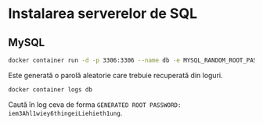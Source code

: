 # Instalarea serverelor de SQL

## MySQL

```bash
docker container run -d -p 3306:3306 --name db -e MYSQL_RANDOM_ROOT_PASSWORD=yes mysql
```

Este generată o parolă aleatorie care trebuie recuperată din loguri.

```bash
docker container logs db
```

Caută în log ceva de forma `GENERATED ROOT PASSWORD: iem3Ahl1wiey6thingeiLiehieth1ung`.
